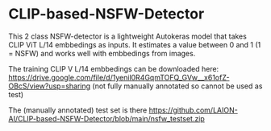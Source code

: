 # CLIP-based-NSFW-Detector

This 2 class NSFW-detector is a lightweight Autokeras model that takes CLIP ViT L/14 embbedings as inputs.
It estimates a value between 0 and 1 (1 = NSFW) and works well with embbedings from images.


The training CLIP V L/14 embbedings can be downloaded here:
https://drive.google.com/file/d/1yenil0R4GqmTOFQ_GVw__x61ofZ-OBcS/view?usp=sharing (not fully manually annotated so cannot be used as test)


The (manually annotated) test set is there https://github.com/LAION-AI/CLIP-based-NSFW-Detector/blob/main/nsfw_testset.zip
